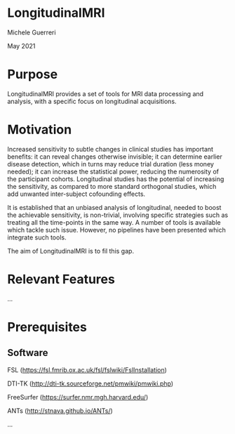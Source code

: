 LongitudinalMRI
===============
Michele Guerreri

May 2021

Purpose
=======

LongitudinalMRI provides a set of tools for MRI data processing and analysis, with a specific focus on longitudinal acquisitions.

Motivation
==========

Increased sensitivity to subtle changes in clinical studies has important benefits: it can reveal changes otherwise invisible; it can determine earlier disease detection, which in turns may reduce trial duration (less money needed); it can increase the statistical power, reducing the numerosity of the participant cohorts. 
Longitudinal studies has the potential of increasing the sensitivity, as compared to more standard orthogonal studies, which add unwanted inter-subject cofounding effects.

It is established that an unbiased analysis of longitudinal, needed to boost the achievable sensitivity, is non-trivial, involving specific strategies such as treating all the time-points in the same way.
A number of tools is available which tackle such issue.
However, no pipelines have been presented which integrate such tools.

The aim of LongitudinalMRI is to fil this gap.  

Relevant Features
=================

...

Prerequisites
=============

Software
--------

FSL (https://fsl.fmrib.ox.ac.uk/fsl/fslwiki/FslInstallation)

DTI-TK (http://dti-tk.sourceforge.net/pmwiki/pmwiki.php)

FreeSurfer (https://surfer.nmr.mgh.harvard.edu/)

ANTs (http://stnava.github.io/ANTs/)

...

